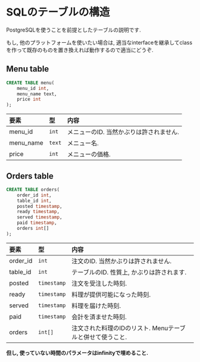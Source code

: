 # SQLのテーブルの構造

PostgreSQLを使うことを前提としたテーブルの説明です.

もし, 他のプラットフォームを使いたい場合は, 適当なinterfaceを継承してclassを作って既存のものを置き換えれば動作するので適当にどうぞ.

 ## Menu table

```sql
CREATE TABLE menu(
    menu_id int,
    menu_name text,
    price int
);
```

|要素|型|内容|
|:---|:---|:---|
|menu_id|`int`|メニューのID. 当然かぶりは許されません.|
|menu_name|`text`|メニュー名.|
|price|`int`|メニューの価格.|

 ## Orders table

```sql
CREATE TABLE orders(
    order_id int,
    table_id int,
    posted timestamp,
    ready timestamp,
    served timestamp,
    paid timestamp,
    orders int[]
);
```

|要素|型|内容|
|:---|:---|:---|
|order_id|`int`|注文のID. 当然かぶりは許されません.|
|table_id|`int`|テーブルのID. 性質上, かぶりは許されます.|
|posted|`timestamp`|注文を受注した時刻.|
|ready|`timestamp`|料理が提供可能になった時刻.|
|served|`timestamp`|料理を届けた時刻.|
|paid|`timestamp`|会計を済ませた時刻.|
|orders|`int[]`|注文された料理のIDのリスト. Menuテーブルと併せて使うこと.|

**但し, 使っていない時間のパラメータはinfinityで埋めること.**
